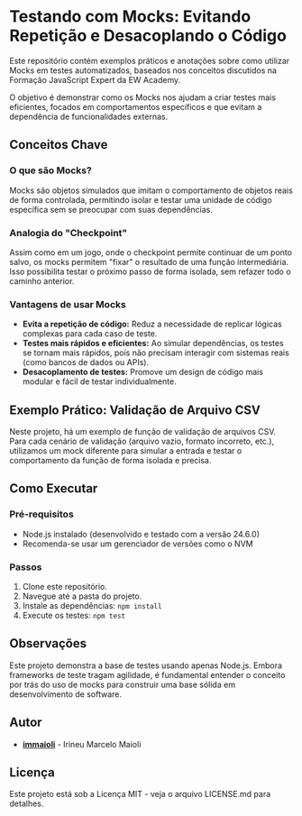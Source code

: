 # Testando com Mocks: Evitando Repetição e Desacoplando o Código

Este repositório contém exemplos práticos e anotações sobre como utilizar Mocks em testes automatizados, baseados nos conceitos discutidos na Formação JavaScript Expert da EW Academy.

O objetivo é demonstrar como os Mocks nos ajudam a criar testes mais eficientes, focados em comportamentos específicos e que evitam a dependência de funcionalidades externas.

## Conceitos Chave

### O que são Mocks?
Mocks são objetos simulados que imitam o comportamento de objetos reais de forma controlada, permitindo isolar e testar uma unidade de código específica sem se preocupar com suas dependências.

### Analogia do "Checkpoint"
Assim como em um jogo, onde o checkpoint permite continuar de um ponto salvo, os mocks permitem "fixar" o resultado de uma função intermediária. Isso possibilita testar o próximo passo de forma isolada, sem refazer todo o caminho anterior.

### Vantagens de usar Mocks
- **Evita a repetição de código:** Reduz a necessidade de replicar lógicas complexas para cada caso de teste.
- **Testes mais rápidos e eficientes:** Ao simular dependências, os testes se tornam mais rápidos, pois não precisam interagir com sistemas reais (como bancos de dados ou APIs).
- **Desacoplamento de testes:** Promove um design de código mais modular e fácil de testar individualmente.

## Exemplo Prático: Validação de Arquivo CSV

Neste projeto, há um exemplo de função de validação de arquivos CSV. Para cada cenário de validação (arquivo vazio, formato incorreto, etc.), utilizamos um mock diferente para simular a entrada e testar o comportamento da função de forma isolada e precisa.

## Como Executar

### Pré-requisitos
- Node.js instalado (desenvolvido e testado com a versão 24.6.0)
- Recomenda-se usar um gerenciador de versões como o NVM

### Passos
1. Clone este repositório.
2. Navegue até a pasta do projeto.
3. Instale as dependências: `npm install`
4. Execute os testes: `npm test`

## Observações

Este projeto demonstra a base de testes usando apenas Node.js. Embora frameworks de teste tragam agilidade, é fundamental entender o conceito por trás do uso de mocks para construir uma base sólida em desenvolvimento de software.

## Autor

- **[immaioli](https://github.com/immaioli)** - Irineu Marcelo Maioli

## Licença

Este projeto está sob a Licença MIT - veja o arquivo LICENSE.md para detalhes.